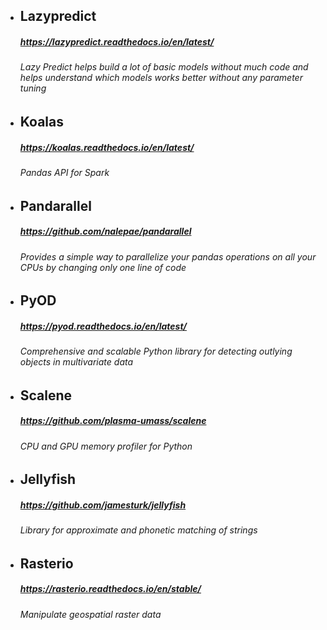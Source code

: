 - ## Lazypredict
    ##### https://lazypredict.readthedocs.io/en/latest/
    ###### Lazy Predict helps build a lot of basic models without much code and helps understand which models works better without any parameter tuning

- ## Koalas
    ##### https://koalas.readthedocs.io/en/latest/
    ###### Pandas API for Spark

- ## Pandarallel
    ##### https://github.com/nalepae/pandarallel
    ###### Provides a simple way to parallelize your pandas operations on all your CPUs by changing only one line of code

- ## PyOD
    ##### https://pyod.readthedocs.io/en/latest/
    ###### Comprehensive and scalable Python library for detecting outlying objects in multivariate data

- ## Scalene
    ##### https://github.com/plasma-umass/scalene
    ###### CPU and GPU memory profiler for Python

- ## Jellyfish
    ##### https://github.com/jamesturk/jellyfish
    ###### Library for approximate and phonetic matching of strings

- ## Rasterio
    ##### https://rasterio.readthedocs.io/en/stable/
    ###### Manipulate geospatial raster data
